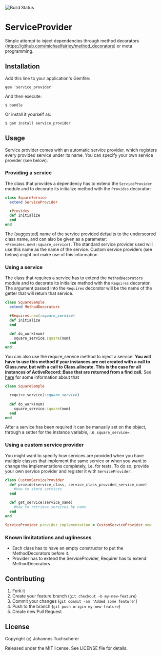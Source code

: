 ![Build Status](https://secure.travis-ci.org/jtuchscherer/service_provider.png)

# ServiceProvider

Simple attempt to inject dependencies through method decorators (https://github.com/michaelfairley/method_decorators) or meta programming.

## Installation

Add this line to your application's Gemfile:

    gem 'service_provider'

And then execute:

    $ bundle

Or install it yourself as:

    $ gem install service_provider

## Usage
Service provider comes with an automatic service provider, which registers every provided service under its name. You can specify your own service provider (see below).

### Providing a service
The class that provides a dependency has to extend the `ServiceProvider` module and to decorate its initialize method with the `Provides` decorator:

```ruby
class SquareService
  extend ServiceProvider

  +Provides
  def initialize
  end
end  
```
The (suggested) name of the service provided defaults to the underscored class name, and can also be given as a parameter: `+Provides.new(:square_service)`. The standard service provider used will use this name as the name of the service. Custom service providers (see below) might not make use of this information.

### Using a service
The class that requires a service has to extend the `MethodDecorators` module and to decorate its initialize method with the `Requires` decorator. The argument passed into the `Requires` decorator will be the name of the getter that will return that service.

```ruby
class SquareSample
  extend MethodDecorators

  +Requires.new(:square_service)
  def initialize
  end

  def do_work(num)
    square_service.square(num)
  end
end
``` 

You can also use the require_service method to inject a service. **You will have to use this method if your instances are not created with a call to Class.new, but with a call to Class.allocate. This is the case for all instances of ActiveRecord::Base that are returned from a find call.** See [here](http://paydrotalks.com/posts/89-rubys-classallocate-and-activerecordbasefind "Ruby's Class.allocate and ActiveRecord::Base.find") for some information about that

```ruby
class SquareSample

  require_service(:square_service)
  
  def do_work(num)
    square_service.square(num)
  end
end
``` 

After a service has been required it can be manually set on the object, through a setter for the instance variable, i.e. `square_service=`.

### Using a custom service provider
You might want to specify how services are provided when you have multiple classes that implement the same service or when you want to change the implementations completely, i.e. for tests. To do so, provide your own service provider and register it with `ServiceProvider`:

```ruby
class CustomServiceProvider
  def provide(service_class, service_class_provided_service_name)
    #how to store services
  end

  def get_service(service_name)
    #how to retrieve services by name
  end
end

ServiceProvider.provider_implementation = CustomServiceProvider.new
```

### Known limitatations and uglinesses
- Each class has to have an empty constructor to put the MethodDecorators before it.
- Provider has to extend the ServiceProvider, Requirer has to extend MethodDecorators

## Contributing

1. Fork it
2. Create your feature branch (`git checkout -b my-new-feature`)
3. Commit your changes (`git commit -am 'Added some feature'`)
4. Push to the branch (`git push origin my-new-feature`)
5. Create new Pull Request

## License

Copyright (c) Johannes Tuchscherer

Released under the MIT license. See LICENSE file for details.